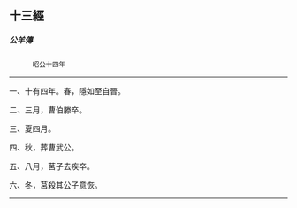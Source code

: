 

## 十三經

##### 公羊傳
　　　`昭公十四年`

* * *

一、十有四年。春，隱如至自晉。

二、三月，曹伯滕卒。

三、夏四月。

四、秋，葬曹武公。

五、八月，莒子去疾卒。

六、冬，莒殺其公子意恢。

* * *

